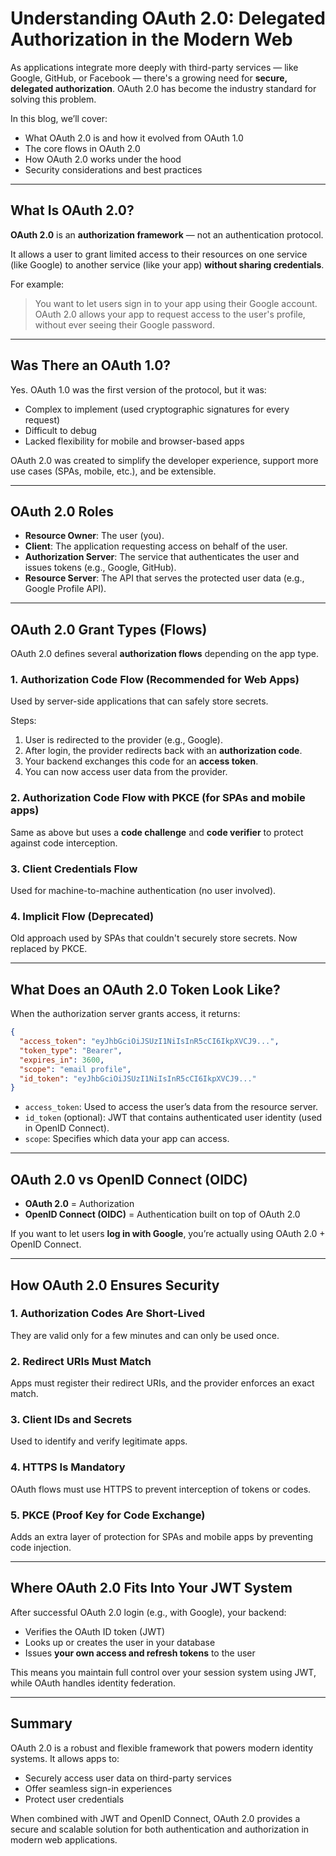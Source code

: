 # Understanding OAuth 2.0: Delegated Authorization in the Modern Web

As applications integrate more deeply with third-party services — like Google, GitHub, or Facebook — there's a growing need for **secure, delegated authorization**. OAuth 2.0 has become the industry standard for solving this problem.

In this blog, we’ll cover:

* What OAuth 2.0 is and how it evolved from OAuth 1.0
* The core flows in OAuth 2.0
* How OAuth 2.0 works under the hood
* Security considerations and best practices

---

## What Is OAuth 2.0?

**OAuth 2.0** is an **authorization framework** — not an authentication protocol.

It allows a user to grant limited access to their resources on one service (like Google) to another service (like your app) **without sharing credentials**.

For example:

> You want to let users sign in to your app using their Google account.
> OAuth 2.0 allows your app to request access to the user's profile, without ever seeing their Google password.

---

## Was There an OAuth 1.0?

Yes. OAuth 1.0 was the first version of the protocol, but it was:

* Complex to implement (used cryptographic signatures for every request)
* Difficult to debug
* Lacked flexibility for mobile and browser-based apps

OAuth 2.0 was created to simplify the developer experience, support more use cases (SPAs, mobile, etc.), and be extensible.

---

## OAuth 2.0 Roles

* **Resource Owner**: The user (you).
* **Client**: The application requesting access on behalf of the user.
* **Authorization Server**: The service that authenticates the user and issues tokens (e.g., Google, GitHub).
* **Resource Server**: The API that serves the protected user data (e.g., Google Profile API).

---

## OAuth 2.0 Grant Types (Flows)

OAuth 2.0 defines several **authorization flows** depending on the app type.

### 1. Authorization Code Flow (Recommended for Web Apps)

Used by server-side applications that can safely store secrets.

Steps:

1. User is redirected to the provider (e.g., Google).
2. After login, the provider redirects back with an **authorization code**.
3. Your backend exchanges this code for an **access token**.
4. You can now access user data from the provider.

### 2. Authorization Code Flow with PKCE (for SPAs and mobile apps)

Same as above but uses a **code challenge** and **code verifier** to protect against code interception.

### 3. Client Credentials Flow

Used for machine-to-machine authentication (no user involved).

### 4. Implicit Flow (Deprecated)

Old approach used by SPAs that couldn't securely store secrets. Now replaced by PKCE.

---

## What Does an OAuth 2.0 Token Look Like?

When the authorization server grants access, it returns:

```json
{
  "access_token": "eyJhbGciOiJSUzI1NiIsInR5cCI6IkpXVCJ9...",
  "token_type": "Bearer",
  "expires_in": 3600,
  "scope": "email profile",
  "id_token": "eyJhbGciOiJSUzI1NiIsInR5cCI6IkpXVCJ9..."
}
```

* `access_token`: Used to access the user’s data from the resource server.
* `id_token` (optional): JWT that contains authenticated user identity (used in OpenID Connect).
* `scope`: Specifies which data your app can access.

---

## OAuth 2.0 vs OpenID Connect (OIDC)

* **OAuth 2.0** = Authorization
* **OpenID Connect (OIDC)** = Authentication built on top of OAuth 2.0

If you want to let users **log in with Google**, you’re actually using OAuth 2.0 + OpenID Connect.

---

## How OAuth 2.0 Ensures Security

### 1. Authorization Codes Are Short-Lived

They are valid only for a few minutes and can only be used once.

### 2. Redirect URIs Must Match

Apps must register their redirect URIs, and the provider enforces an exact match.

### 3. Client IDs and Secrets

Used to identify and verify legitimate apps.

### 4. HTTPS Is Mandatory

OAuth flows must use HTTPS to prevent interception of tokens or codes.

### 5. PKCE (Proof Key for Code Exchange)

Adds an extra layer of protection for SPAs and mobile apps by preventing code injection.

---

## Where OAuth 2.0 Fits Into Your JWT System

After successful OAuth 2.0 login (e.g., with Google), your backend:

* Verifies the OAuth ID token (JWT)
* Looks up or creates the user in your database
* Issues **your own access and refresh tokens** to the user

This means you maintain full control over your session system using JWT, while OAuth handles identity federation.

---

## Summary

OAuth 2.0 is a robust and flexible framework that powers modern identity systems. It allows apps to:

* Securely access user data on third-party services
* Offer seamless sign-in experiences
* Protect user credentials

When combined with JWT and OpenID Connect, OAuth 2.0 provides a secure and scalable solution for both authentication and authorization in modern web applications.

